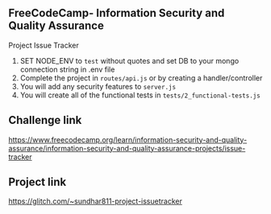 **FreeCodeCamp**- Information Security and Quality Assurance
------

Project Issue Tracker

1) SET NODE_ENV to `test` without quotes and set DB to your mongo connection string in .env file
2) Complete the project in `routes/api.js` or by creating a handler/controller
3) You will add any security features to `server.js`
4) You will create all of the functional tests in `tests/2_functional-tests.js`

## Challenge link
https://www.freecodecamp.org/learn/information-security-and-quality-assurance/information-security-and-quality-assurance-projects/issue-tracker

## Project link
https://glitch.com/~sundhar811-project-issuetracker